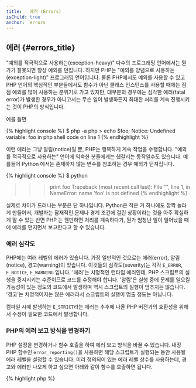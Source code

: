 ```yaml
--- 
title:   에러 (Errors)
isChild: true 
anchor:  errors
---
```


## 에러 {#errors_title}

"예외를 적극적으로 사용하는(exception-heavy)" 다수의 프로그래밍 언어에서는 뭔가가 잘못되면 항상 예외를 던집니다.
하지만 PHP는 "예외를 양념으로 사용하는(exception-light)" 프로그래밍 언어입니다. 물론 PHP에서도 예외를 사용할 수 있고
PHP 언어의 핵심적인 부분들에서도 함수가 아닌 클래스 인스턴스를 사용할 때에는 점점 예외를 많이 사용하는 분위기로 가고
있지만, 대부분의 경우에는 심각한 에러(fatal error)가 발생한 경우가 아니고서는 무슨 일이 발생하든지 최대한 처리를 계속
진행시키는 것이 PHP의 방식입니다. 

예를 들면

{% highlight console %}
$ php -a
php > echo $foo;
Notice: Undefined variable: foo in php shell code on line 1
{% endhighlight %}

이런 에러는 그냥 알림(notice)일 뿐, PHP는 행복하게 계속 작업을 수행합니다. "예외를 적극적으로 사용하는" 언어에 익숙한
분들에게는 헷갈리는 동작일수도 있습니다. 예를들어 Python 에서는 존재하지 않는 변수를 참조하는 경우 예외가 던져집니다.

{% highlight console %}
$ python
>>> print foo
Traceback (most recent call last):
  File "<stdin>", line 1, in <module>
NameError: name 'foo' is not defined
{% endhighlight %}

실제로 차이가 드러나는 부분은 단 하나입니다. Python은 작은 거 하나에도 깜짝 놀라게 만들어서, 개발자는 잠재적인 문제나
경계 조건에 걸린 상황이라는 것을 아주 확실하게 알 수 있는 반면 PHP 는 웬만하면 처리를 계속하다가, 뭔가 엄청난 일이
일어났을 때에 에러를 던지면서 보고한다고 할 수 있습니다. 

### 에러 심각도

PHP에는 여러 레벨의 에러가 있습니다. 가장 일반적인 것으로는 에러(error), 알림(notice), 경고(warning)이 있습니다.
이것들의 심각도(severity)는 각각 `E_ERROR`, `E_NOTICE`, `E_WARNING` 입니다. '에러'는 치명적인 런타임 에러인데, PHP
스크립트의 실행을 중지시키는 수준이므로 코드를 수정해야 합니다. '알림'은 실행 중에 문제를 일으킬 가능성이 있는 정도의
코드에서 발생하며 역시 스크립트의 실행이 멈추지는 않습니다. '경고'는 치명적이지는 않은 에러라서 스크립트의 실행이 멈출
정도는 아닙니다. 

컴파일 시에 발생하는 `E_STRICT`라는 에러는 추후에 나올 PHP 버전과의 호환성을 위해서 수정이 필요한 코드에서 발생합니다.

### PHP의 에러 보고 방식을 변경하기

PHP 설정을 변경하거나 함수 호출을 하여 에러 보고 방식을 바꿀 수 있습니다. 내장 PHP 함수인 `error_reporting()`을
사용하면 해당 스크립트가 실행되는 동안 사용될 에러 레벨을 설정할 수 있습니다. 미리 정의되어 있는 에러 레벨 상수를
사용하는데, 경고와 에러만 나오게 하고 싶으면 아래와 같이 함수를 호출하면 됩니다. 

{% highlight php %}
<?php
error_reporting(E_ERROR | E_WARNING);
{% endhighlight %}

또한 에러가 웹 화면에 표시되게 할 것인지(개발 할때 좋습니다), 웹 화면에는 표시되지 않고 로그만 남기게 할 것인지(서비스
환경에 좋습니다) 제어할 수도 있습니다. 자세한 내용은 PHP 매뉴얼의 [Error Reporting][errorreport] 섹션을 참고하시기
바랍니다.

### 코드 한 줄 안에서만 에러 보고 끄기

에러 제어 연산자인 `@` 를 사용하여 에러를 표시하지 않도록 할 수 있습니다. 표현식의 시작 부분에 이 연산자를 붙이면 해당
표현식에서 발생하는 모든 에러가 표시되지 않습니다.

{% highlight php %}
<?php
echo @$foo['bar'];
{% endhighlight %}

위 코드는 `$foo['bar']` 가 정상적으로 존재한다면 그 값을 출력합니다. 여기까지는 특별한 차이가 없죠. 그런데 `$foo`
변수가 없다든지 `'bar'` 키가 없을 때에도 아무런 에러를 출력하지 않고 null 을 리턴합니다. 에러 제어 연산자가 없었다면,
`PHP Notice:  Undefined variable: foo` 라든지 `PHP Notice:  Undefined index: bar` 라는 에러 메시지가 표시되었을
것입니다.

좋은 기능인 것처럼 보이기도 하지만, 별로 바람직하지 않은 트레이드오프가 있습니다. PHP는 `@` 연산자가 붙은 표현식을
처리할 때 `@` 연산자가 없는 표현식보다 좀 비효율적으로 처리합니다. 성급하게 최적화를 시도하는 것은 프로그래밍에 관한
논란의 중심이긴 하지만, 작성하고자 하는 어플리케이션의 성능에 특히 신경을 써야하는 상황이라면 에러 제어 연산자가
성능에 얼마나 영향을 주는지는 잘 이해하고 있어야 할 것입니다.

한 가지 더 이야기하자면, 에러 제어 연산자는 에러를 **완전히** 감춰버립니다. 에러 메시지가 표시되지 않고, 에러 로그에도
남지 않습니다. 또한 기본 상태의 PHP 시스템에서는 에러 제어 연산자를 비활성화시킬 수 있는 방법도 없습니다.

에러 제어 연산자를 사용하지 않을 수 있는 방법이 있다면, 가능하면 그렇게 하는 편이 좋습니다. 위에서 예로 보인 코드는
아래와 같이 다시 작성할 수 있을 것입니다.

{% highlight php %}
<?php
// Null Coalescing Operator
echo $foo['bar'] ?? '';
{% endhighlight %}

에러 보고를 끄는 기능이 의미가 있을 수도 있습니다. 그러한 예로는 `fopen()` 함수가 파일을 읽지 못할 때를 들 수 있습니다.
파일을 로드하기 전에 파일이 있는지 체크할 수는 있지만 체크는 통과한 뒤 `fopen()`이 실행되기 전에 파일이 지워진다면
(불가능한 이야기 같겠지만 실제로 일어날 수 있는 일입니다) `fopen()`은 false를 리턴하면서 _에러도_ 보고합니다. 이런
문제는 PHP가 해결해야하는 게 맞는 일인 것 같기는 하지만, `@` 연산자를 이용해서 에러 보고를 끄는 것만이 적절한 
해결책이라고 할 수 있는 한 가지 경우라고 볼 수 있습니다.

앞서 말한 것처럼 기본 상태의 PHP 에서는 에러 제어 연산자의 동작을 끌 수 있는 방법이 없습니다. 하지만 [Xdebug]에는
`xdebug.scream` 이라는 ini 설정이 있어서 에러 제어 연산자가 동작하지 않게 할 수 있습니다. `php.ini` 파일에 아래와 같이 
설정하면 됩니다. 

{% highlight ini %}
xdebug.scream = On
{% endhighlight %}

혹은 런타임에 `ini_set` 함수를 사용해서 설정할 수도 있습니다.

{% highlight php %}
<?php
ini_set('xdebug.scream', '1')
{% endhighlight %}

"[Scream]"이라는 PHP 익스텐션도 Xdebug와 같은 기능을 제공합니다. Scream의 ini 설정 이름은 `scream.enabled` 입니다. 

이런 기능은 뭔가 도움이 될만한 중요한 에러 메시지가 표시되지 않는 것 같다고 의심될 때 아주 요긴합니다. 하지만 디버깅
용으로 잠시 사용하고 나서 다시 원래대로 설정을 돌려 놓아야 합니다. 에러 제어 연산자가 동작하지 않는 상태에서는 제대로
동작하지 않는 라이브러리들이 많이 있기 때문입니다.  


* [Error Control Operators]
* [SitePoint]
* [Xdebug]
* [Scream]


### ErrorException

PHP도 완벽하게 "예외를 적극적으로 사용하는" 프로그래밍 언어로서 동작할 수 있는 능력이 있습니다. 코드 몇 줄만 있으면
쉽게 전환시킬 수 있죠. 기본적으로는 "에러"를 "예외"로 던지는 식으로 하면 됩니다. `Exception` 클래스를 상속한
`ErrorException` 예외를 사용해서 말입니다.

이 방식은 Symfony나 Laravel 과 같은 많은 모던 프레임워크에서 사용하는 공통적인 방식입니다. 디버그 모드 (혹은 개발 모드)
에서 두 프레임워크 모두 멋지고 깔끔하게 *stack trace* 를 표시합니다.

더 나은 에러와 예외 처리와 보고를 위한 패키지도 존재합니다. 라라벨에 기본적으로 설치되는 [Whoops!]처럼, 어느 프레임웍에서나 사용할 수 있습니다.

개발 도중에 에러를 예외로 던지게 해 둠으로써 에러를 좀 더 잘 처리할 수 있는 기회를 얻게 됩니다. 예외를 catch 문으로
잡아서 해당 예외가 발생하는 상황에 대처하는 코드를 작성할 수 있으니까요. 예외가 발생하는 즉시 대응하는 식으로
프로그래밍 한다면 어플리케이션이 좀 더 안정적으로 동작하게 될 것입니다. 

[ErrorException Class][errorexception]에서 에러 처리와 관련된 `ErrorException` 사용법과 다른 정보들을 더 얻을 수
있습니다. 

* [Error Control Operators]
* [Predefined Constants for Error Handling]
* [`error_reporting()`][error_reporting]
* [Reporting][errorreport]


[errorreport]: /#error_reporting
[Xdebug]: https://xdebug.org/docs/basic
[Scream]: https://secure.php.net/book.scream
[Error Control Operators]: https://secure.php.net/language.operators.errorcontrol
[SitePoint]: https://www.sitepoint.com/
[Whoops!]: https://filp.github.io/whoops/
[errorexception]: https://secure.php.net/class.errorexception
[Predefined Constants for Error Handling]: https://secure.php.net/errorfunc.constants
[error_reporting]: https://secure.php.net/function.error-reporting
